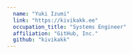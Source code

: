 ```yaml
---
  name: "Yuki Izumi"
  link: "https://kivikakk.ee"
  occupation_title: "Systems Engineer"
  affiliation: "GitHub, Inc."
  github: "kivikakk"
---
```

